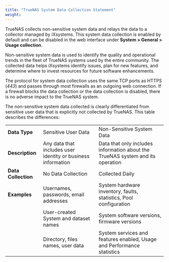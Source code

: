 ```yaml
---
title: "TrueNAS System Data Collection Statement"
weight:
---
```


TrueNAS collects non-sensitive system data and relays the data to a collector managed by iXsystems.
This system data collection is enabled by default and can be disabled in the web interface under **System > General > Usage collection**.

Non-sensitive system data is used to identify the quality and operational trends in the fleet of TrueNAS systems used by the entire community.
The collected data helps iXsystems identify issues, plan for new features, and determine where to invest resources for future software enhancements.

The protocol for system data collection uses the same TCP ports as HTTPS (*443*) and passes through most firewalls as an outgoing web connection.
If a firewall blocks the data collection or the data collection is disabled, there is no adverse impact to the TrueNAS system.

The non-sensitive system data collected is clearly differentiated from sensitive user data that is explicitly not collected by TrueNAS.
This table describes the differences:

<table>
<tbody>
  <tr>
    <td><b>Data Type</b></td>
    <td>Sensitive User Data</td>
    <td>Non-Sensitive System Data</td>
  </tr>
  <tr>
    <td><b>Description</b></td>
    <td>Any data that includes user identity or business information</td>
    <td>Data that only includes information about the TrueNAS system and its operation</td>
  </tr>
  <tr>
    <td><b>Data Collection</b></td>
    <td>No Data Collection</td>
    <td>Collected Daily</td>
  </tr>
  <tr>
    <td><b>Examples</b></td>
    <td>Usernames, passwords, email addresses</td>
    <td>System hardware inventory,  faults, statistics, Pool configuration</td>
  </tr>
  <tr>
    <td></td>
    <td>User-created System and dataset names</td>
    <td>System software versions, firmware versions</td>
  </tr>
  <tr>
  	<td></td>
  	<td>Directory, files names, user data</td>
  	<td>System services and features enabled, Usage and Performance statistics</td>
  </tr>
</tbody>
</table>